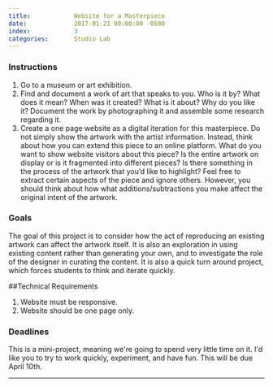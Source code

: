 ```yaml
---
title:            Website for a Masterpiece
date:             2017-01-21 00:00:00 -0500
index:            3
categories:       Studio Lab
---
```


### Instructions

1. Go to a museum or art exhibition.
2. Find and document a work of art that speaks to you. Who is it by? What does it mean? When was it created? What is it about? Why do you like it? Document the work by photographing it and assemble some research regarding it.
3. Create a one page website as a digital iteration for this masterpiece. Do not simply show the artwork with the artist information. Instead, think about how you can extend this piece to an online platform. What do you want to show website visitors about this piece? Is the entire artwork on display or is it fragmented into different pieces? Is there something in the process of the artwork that you&rsquo;d like to highlight? Feel free to extract certain aspects of the piece and ignore others. However, you should think about how what additions/subtractions you make affect the original intent of the artwork.

### Goals

The goal of this project is to consider how the act of reproducing an existing artwork can affect the artwork itself. It is also an exploration in using existing content rather than generating your own, and to investigate the role of the designer in curating the content.
It is also a quick turn around project, which forces students to think and iterate quickly.


##Technical Requirements
1. Website must be responsive.
2. Website should be one page only.

### Deadlines

This is a mini-project, meaning we're going to spend very little time on it. I'd like you to try to work quickly, experiment, and have fun. This will be due April 10th.

---
